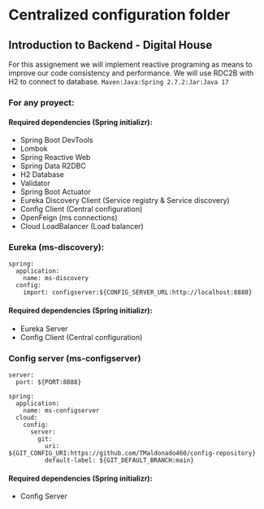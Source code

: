 # Centralized configuration folder
## Introduction to Backend - Digital House

For this assignement we will implement reactive programing as means to improve our code consistency and performance. We will use RDC2B with H2 to connect to database.
`Maven:Java:Spring 2.7.2:Jar:Java 17`

### For any proyect:
#### Required dependencies (Spring initializr):
* Spring Boot DevTools
* Lombok
* Spring Reactive Web
* Spring Data R2DBC
* H2 Database
* Validator
* Spring Boot Actuator
* Eureka Discovery Client (Service registry & Service discovery)
* Config Client (Central configuration)
* OpenFeign (ms connections)
* Cloud LoadBalancer (Load balancer)

### Eureka (ms-discovery):
```
spring:
  application:
    name: ms-discovery
  config:
    import: configserver:${CONFIG_SERVER_URL:http://localhost:8888}
```
#### Required dependencies (Spring initializr):
* Eureka Server
* Config Client (Central configuration)

### Config server (ms-configserver)
```
server:
  port: ${PORT:8888}

spring:
  application:
    name: ms-configserver
  cloud:
    config:
      server:
        git:
          uri: ${GIT_CONFIG_URI:https://github.com/TMaldonado460/config-repository}
          default-label: ${GIT_DEFAULT_BRANCH:main}
```
#### Required dependencies (Spring initializr):
* Config Server
